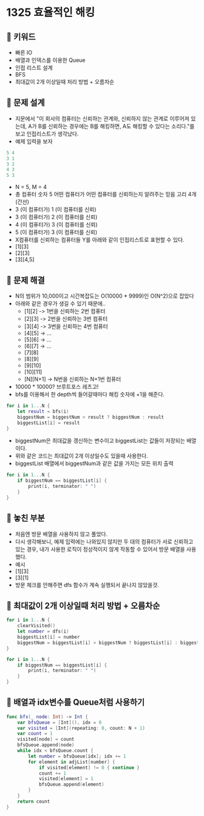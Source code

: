 # 1325 효율적인 해킹

## 🍎 키워드
- 빠른 IO
- 배열과 인덱스를 이용한 Queue
- 인접 리스트 설계
- BFS
- 최대값이 2개 이상일때 처리 방법 + 오름차순

## 🍎 문제 설계
- 지문에서 "이 회사의 컴퓨터는 신뢰하는 관계와, 신뢰하지 않는 관계로 이루어져 있는데, A가 B를 신뢰하는 경우에는 B를 해킹하면, A도 해킹할 수 있다는 소리다."를 보고 인접리스트가 생각났다.
- 예제 입력을 보자
```swift
5 4
3 1
3 2
4 3
5 3
```
- N = 5, M = 4
- 총 컴퓨터 숫자 5 어떤 컴퓨터가 어떤 컴퓨터를 신뢰하는지 알려주는 믿음 고리 4개(간선)
- 3 (이 컴퓨터가) 1 (이 컴퓨터를 신뢰)
- 3 (이 컴퓨터가) 2 (이 컴퓨터를 신뢰)
- 4 (이 컴퓨터가) 3 (이 컴퓨터를 신뢰)
- 5 (이 컴퓨터가) 3 (이 컴퓨터를 신뢰)
- X컴퓨터를 신뢰하는 컴퓨터들 Y를 아래와 같이 인접리스트로 표현할 수 있다.
- [1][3]
- [2][3]
- [3][4,5]

## 🍎 문제 해결
- N의 범위가 10,000이고 시간복잡도는 O(10000 * 9999)인 O(N^2)으로 잡았다
- 아래와 같은 경우가 생길 수 있기 때문에..
    - [1][2] -> 1번을 신뢰하는 2번 컴퓨터
    - [2][3] -> 2번을 신뢰하는 3번 컴퓨터
    - [3][4] -> 3번을 신뢰하는 4번 컴퓨터
    - [4][5] -> ...
    - [5][6] -> ...
    - [6][7] -> ...
    - [7][8]
    - [8][9]
    - [9][10]
    - [10][11]
    - [N][N+1]  -> N번을 신뢰하는 N+1번 컴퓨터
- 10000 * 10000? 브루트포스 레츠고!
- bfs를 이용해서 한 depth씩 들어갈때마다 해킹 숫자에 +1을 해준다.
```swift
for i in 1...N {
    let result = bfs(i)
    biggestNum = biggestNum > result ? biggestNum : result
    biggestList[i] = result
}
```
- biggestNum은 최대값을 갱신하는 변수이고 biggestList는 값들이 저장되는 배열이다.
- 위와 같은 코드는 최대값이 2개 이상일수도 있을때 사용한다.
- biggestList 배열에서 biggestNum과 같은 값을 가지는 모든 위치 출력
```swift
for i in 1...N {
    if biggestNum == biggestList[i] {
        print(i, terminator: " ")
    }
}
```

## 🍎 놓친 부분
- 처음엔 방문 배열을 사용하지 않고 풀었다.
- 다시 생각해보니, 예제 입력에는 나와있지 않지만 두 대의 컴퓨터가 서로 신뢰하고 있는 경우, 내가 사용한 로직이 정상적이지 않게 작동할 수 있어서 방문 배열을 사용했다.
- 예시
- [1][3]
- [3][1]
- 방문 체크를 안해주면 dfs 함수가 계속 실행되서 끝나지 않았을것.

## 🍎 최대값이 2개 이상일때 처리 방법 + 오름차순
```swift
for i in 1...N {
    clearVisited()
    let number = dfs(i)
    biggestList[i] = number
    biggestNum = biggestList[i] > biggestNum ? biggestList[i] : biggestNum
}

for i in 1...N {
    if biggestNum == biggestList[i] {
        print(i, terminator: " ")
    }
}
```

## 🍎 배열과 idx변수를 Queue처럼 사용하기
```swift
func bfs(_ node: Int) -> Int {
    var bfsQueue = [Int](), idx = 0
    var visited = [Int](repeating: 0, count: N + 1)
    var count = 1
    visited[node] = count
    bfsQueue.append(node)
    while idx < bfsQueue.count {
        let number = bfsQueue[idx]; idx += 1
        for element in adjList[number] {
            if visited[element] != 0 { continue }
            count += 1
            visited[element] = 1
            bfsQueue.append(element)
        }
    }
    return count
}
```
